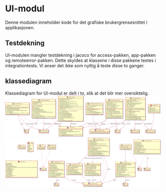 # UI-modul

Denne modulen inneholder kode for det grafiske brukergrensesnittet i applikasjonen.

## Testdekning

UI-modulen mangler testdekning i jacoco for access-pakken, app-pakken og remoteerror-pakken. Dette skyldes at klassene i disse pakkene testes i integrationtests. Vi anser det ikke som nyttig å teste disse to ganger.

## klassediagram

Klassediagram for UI-modul er delt i to, slik at det blir mer oversiktelig.
![klassediagram RESTservice](../../docs/images/ui1.PNG "Klassediagram 1 for ui")
![klassediagram RESTservice](../../docs/images/ui2.PNG "Klassediagram 2 for ui2")
